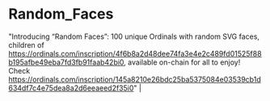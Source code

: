 # Random_Faces
"Introducing “Random Faces”: 100 unique Ordinals with random SVG faces, children of https://ordinals.com/inscription/4f6b8a2d48dee74fa3e4e2c489fd01525f88b195afbe49eba7fd3fb91faab42bi0, available on-chain for all to enjoy! Check https://ordinals.com/inscription/145a8210e26bdc25ba5375084e03539cb1d634df7c4e75dea8a2d6eeaeed2f35i0" | 
